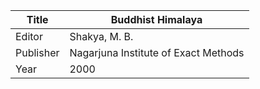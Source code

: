 |Title | Buddhist Himalaya 
| --- | --- 
|Editor | Shakya, M. B.
|Publisher | Nagarjuna Institute of Exact Methods
|Year | 2000
